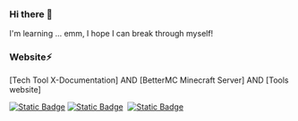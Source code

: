 ### Hi there 👋    

I'm learning ... emm, I hope I can break through myself!

### Website⚡

[Tech Tool X-Documentation] AND [BetterMC Minecraft Server]  AND  [Tools website]

[![Static Badge](https://img.shields.io/badge/Web-AwAFuns-brightgreen)](https://awafuns.cn)  [![Static Badge](https://img.shields.io/badge/Web-TaveRnce-brightgreen)](https://tavernce.shop/)  [![Static Badge](https://img.shields.io/badge/%E4%BB%A3%E7%90%86%E5%B7%A5%E5%85%B7-%E6%9C%BA%E5%9C%BA%E6%8E%A8%E8%8D%90-%E6%9C%BA%E5%9C%BA%E6%8E%A8%E8%8D%90?style=flat&labelColor=red&color=green&cacheSeconds=https%3A%2F%2Fre0xiaopa.github.io%2Fweb-demo%2F)](https://re0xiaopa.github.io/web-demo/)






  

<!--

### Hi there 👋    
**GULU-H/GULU-H** is a ✨ _special_ ✨ repository because its `README.md` (this file) appears on your GitHub profile.

Here are some ideas to get you started:

- 🔭 I’m currently working on ...
- 🌱 I’m currently learning ...
- 👯 I’m looking to collaborate on ...
- 🤔 I’m looking for help with ...
- 💬 Ask me about ...
- 📫 How to reach me: ...
- 😄 Pronouns: ...
- ⚡ Fun fact: ...
-->
